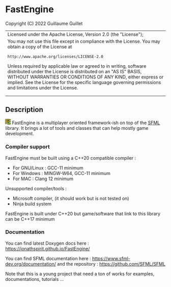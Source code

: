 
# FastEngine

Copyright (C) 2022 Guillaume Guillet

<table border="0px">
<tr>
<td>
Licensed under the Apache License, Version 2.0 (the "License");
</td>
</tr>
<tr>
<td>
You may not use this file except in compliance with the License.
You may obtain a copy of the License at

    http://www.apache.org/licenses/LICENSE-2.0

Unless required by applicable law or agreed to in writing, software
distributed under the License is distributed on an "AS IS" BASIS,
WITHOUT WARRANTIES OR CONDITIONS OF ANY KIND, either express or implied.
See the License for the specific language governing permissions and
limitations under the License.
</td>
</tr>
</table>

## Description
![logo](https://github.com/JonathSpirit/FastEngine/blob/master/logo.png?raw=true) FastEngine is a multiplayer oriented framework-ish on top of the [SFML](https://www.sfml-dev.org/) library. It brings a lot of tools and classes that can help mostly game development.

### Compiler support
FastEngine must be built using a C++20 compatible compiler :
- For GNU/Linux : GCC-11 minimum
- For Windows : MINGW-W64, GCC-11 minimum
- For MAC : Clang 12 minimum

Unsupported compiler/tools :
- Microsoft compiler, (it should work but is not tested on)
- Ninja build system

FastEngine is built under C++20 but game/software that link to this library can be C++17 minimum

### Documentation
You can find latest Doxygen docs here : https://jonathspirit.github.io/FastEngine/

You can find SFML documentation here : https://www.sfml-dev.org/documentation/
and the repository : https://github.com/SFML/SFML

Note that this is a young project that need a ton of works for examples, documentations, tutorials ...



